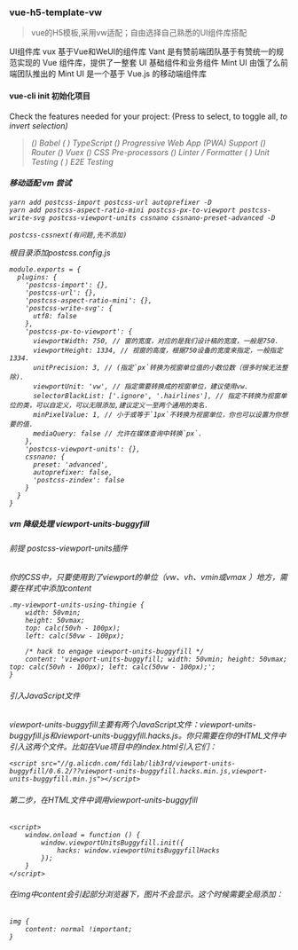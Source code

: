 ### vue-h5-template-vw
>vue的H5模板,采用vw适配；自由选择自己熟悉的UI组件库搭配

UI组件库
vux 基于Vue和WeUI的组件库
Vant 是有赞前端团队基于有赞统一的规范实现的 Vue 组件库，提供了一整套 UI 基础组件和业务组件
Mint UI 由饿了么前端团队推出的 Mint UI 是一个基于 Vue.js 的移动端组件库

#### vue-cli init 初始化项目
Check the features needed for your project: (Press <space> to select, <a> to toggle all, <i> to invert selection)
>(*) Babel
>( ) TypeScript
>(*) Progressive Web App (PWA) Support
>(*) Router
>(*) Vuex
>(*) CSS Pre-processors
>(*) Linter / Formatter
>( ) Unit Testing
>( ) E2E Testing


#### 移动适配 vm 尝试

```
yarn add postcss-import postcss-url autoprefixer -D
yarn add postcss-aspect-ratio-mini postcss-px-to-viewport postcss-write-svg postcss-viewport-units cssnano cssnano-preset-advanced -D

postcss-cssnext(有问题,先不添加)
```

根目录添加postcss.config.js
```
module.exports = {
  plugins: {
    'postcss-import': {},
    'postcss-url': {},
    'postcss-aspect-ratio-mini': {},
    'postcss-write-svg': {
      utf8: false
    },
    'postcss-px-to-viewport': {
      viewportWidth: 750, // 窗的宽度，对应的是我们设计稿的宽度，一般是750.
      viewportHeight: 1334, // 视窗的高度，根据750设备的宽度来指定，一般指定1334.
      unitPrecision: 3, // (指定`px`转换为视窗单位值的小数位数（很多时候无法整除).
      viewportUnit: 'vw', // 指定需要转换成的视窗单位，建议使用vw.
      selectorBlackList: ['.ignore', '.hairlines'], // 指定不转换为视窗单位的类，可以自定义，可以无限添加,建议定义一至两个通用的类名.
      minPixelValue: 1, // 小于或等于`1px`不转换为视窗单位，你也可以设置为你想要的值.
      mediaQuery: false // 允许在媒体查询中转换`px`.
    },
    'postcss-viewport-units': {},
    cssnano: {
      preset: 'advanced',
      autoprefixer: false,
      'postcss-zindex': false
    }
  }
}
```

##### vm 降级处理 viewport-units-buggyfill
###### 前提 postcss-viewport-units插件
你的CSS中，只要使用到了viewport的单位（vw、vh、vmin或vmax ）地方，需要在样式中添加content  
```
.my-viewport-units-using-thingie {
    width: 50vmin;
    height: 50vmax;
    top: calc(50vh - 100px);
    left: calc(50vw - 100px);

    /* hack to engage viewport-units-buggyfill */
    content: 'viewport-units-buggyfill; width: 50vmin; height: 50vmax; top: calc(50vh - 100px); left: calc(50vw - 100px);';
}
```

###### 引入JavaScript文件
viewport-units-buggyfill主要有两个JavaScript文件：viewport-units-buggyfill.js和viewport-units-buggyfill.hacks.js。你只需要在你的HTML文件中引入这两个文件。比如在Vue项目中的index.html引入它们：  
```
<script src="//g.alicdn.com/fdilab/lib3rd/viewport-units-buggyfill/0.6.2/??viewport-units-buggyfill.hacks.min.js,viewport-units-buggyfill.min.js"></script>
```

###### 第二步，在HTML文件中调用viewport-units-buggyfill
```
<script>
    window.onload = function () {
        window.viewportUnitsBuggyfill.init({
            hacks: window.viewportUnitsBuggyfillHacks
        });
    }
</script>
```

###### 在img中content会引起部分浏览器下，图片不会显示。这个时候需要全局添加：
```
img {
    content: normal !important;
}
```


